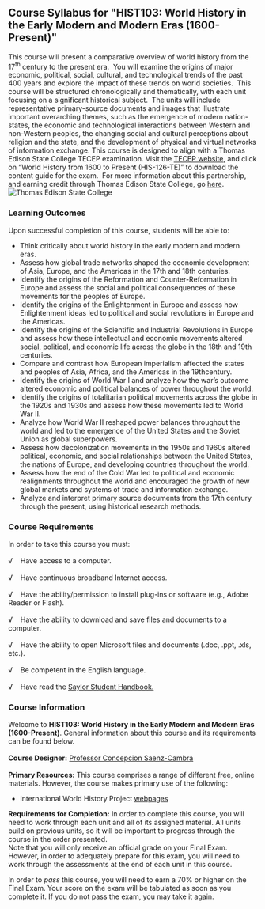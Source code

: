Course Syllabus for "HIST103: World History in the Early Modern and Modern Eras (1600-Present)"
-----------------------------------------------------------------------------------------------

This course will present a comparative overview of world history from
the 17<sup>th</sup> century to the present era.  You will examine the
origins of major economic, political, social, cultural, and
technological trends of the past 400 years and explore the impact of
these trends on world societies.  This course will be structured
chronologically and thematically, with each unit focusing on a
significant historical subject.  The units will include representative
primary-source documents and images that illustrate important
overarching themes, such as the emergence of modern nation-states, the
economic and technological interactions between Western and non-Western
peoples, the changing social and cultural perceptions about religion and
the state, and the development of physical and virtual networks of
information exchange. This course is designed to align with a Thomas
Edison State College TECEP examination. Visit the [TECEP
website](http://www2.tesc.edu/listalltecep.php), and click on “World
History from 1600 to Present (HIS-126-TE)” to download the content guide
for the exam.  For more information about this partnership, and earning
credit through Thomas Edison State College,
go [here](http://www.saylor.org/student-credit-pathways/thomas-edison-state-college/).
![Thomas Edison State
College](http://www.saylor.org/site/wp-content/uploads/2013/02/TESC-Logo-Small.png "Thomas Edison State College")

### Learning Outcomes

Upon successful completion of this course, students will be able to:  

-   Think critically about world history in the early modern and modern
    eras.
-   Assess how global trade networks shaped the economic development of
    Asia, Europe, and the Americas in the 17th and 18th centuries.
-   Identify the origins of the Reformation and Counter-Reformation in
    Europe and assess the social and political consequences of these
    movements for the peoples of Europe.
-   Identify the origins of the Enlightenment in Europe and assess how
    Enlightenment ideas led to political and social revolutions in
    Europe and the Americas.
-   Identify the origins of the Scientific and Industrial Revolutions in
    Europe and assess how these intellectual and economic movements
    altered social, political, and economic life across the globe in the
    18th and 19th centuries.
-   Compare and contrast how European imperialism affected the states
    and peoples of Asia, Africa, and the Americas in the 19thcentury.
-   Identify the origins of World War I and analyze how the war’s
    outcome altered economic and political balances of power throughout
    the world.
-   Identify the origins of totalitarian political movements across the
    globe in the 1920s and 1930s and assess how these movements led to
    World War II.
-   Analyze how World War II reshaped power balances throughout the
    world and led to the emergence of the United States and the Soviet
    Union as global superpowers.
-   Assess how decolonization movements in the 1950s and 1960s altered
    political, economic, and social relationships between the United
    States, the nations of Europe, and developing countries throughout
    the world.
-   Assess how the end of the Cold War led to political and economic
    realignments throughout the world and encouraged the growth of new
    global markets and systems of trade and information exchange.
-   Analyze and interpret primary source documents from the 17th century
    through the present, using historical research methods.

### Course Requirements

In order to take this course you must:  
    
 √    Have access to a computer.  
    
 √    Have continuous broadband Internet access.  
    
 √    Have the ability/permission to install plug-ins or software (e.g.,
Adobe Reader or Flash).  
    
 √    Have the ability to download and save files and documents to a
computer.  
    
 √    Have the ability to open Microsoft files and documents (.doc,
.ppt, .xls, etc.).  
    
 √    Be competent in the English language.  
        
 √    Have read the [Saylor Student
Handbook.](http://www.saylor.org/site/wp-content/uploads/2012/05/Saylor-StudentHandbook.pdf)

### Course Information

Welcome to **HIST103:** **World History in the Early Modern and Modern
Eras (1600-Present)**. General information about this course and its
requirements can be found below.  
    
 **Course Designer:** [Professor Concepcion
Saenz-Cambra](http://www.saylor.org/faculty-o-t/#ProfessorConcepcionSaenzCambra)  
    
 **Primary Resources:** This course comprises a range of different free,
online materials. However, the course makes primary use of the
following:  

-   International World History Project
    [webpages](http://history-world.org/)

**Requirements for Completion:** In order to complete this course, you
will need to work through each unit and all of its assigned material.
All units build on previous units, so it will be important to progress
through the course in the order presented.  
 Note that you will only receive an official grade on your Final Exam.
However, in order to adequately prepare for this exam, you will need to
work through the assessments at the end of each unit in this course.   
  
 In order to *pass* this course, you will need to earn a 70% or higher
on the Final Exam. Your score on the exam will be tabulated as soon as
you complete it. If you do not pass the exam, you may take it again.   
    

